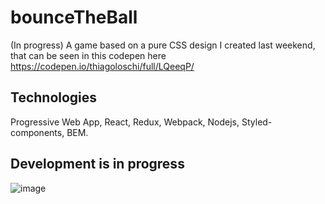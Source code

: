 # bounceTheBall
(In progress) A game based on a pure CSS design I created last weekend, that can be seen in this codepen here https://codepen.io/thiagoloschi/full/LQeeqP/

## Technologies
Progressive Web App, React, Redux, Webpack, Nodejs, Styled-components, BEM.

## Development is in progress
![image](https://user-images.githubusercontent.com/10034981/36639635-c36c6c3e-19ef-11e8-9257-2120b2b492d8.png)
